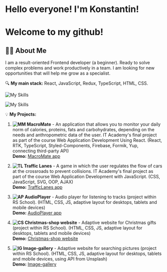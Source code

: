   
# Hello everyone! I'm Konstantin! 
# Welcome to my github! 
## 👩‍💻 About Me

I am a result-oriented Frontend developer (a beginner).
Ready to solve complex problems and work productively in a team. I am looking for new opportunities that will help me grow as a specialist.

🔍 **My main stack:** React, JavaScript, Redux, TypeScript, HTML, CSS.

![My Skills](https://skillicons.dev/icons?i=react,redux,js,ts,html,css)

![My Skills](https://skillicons.dev/icons?i=svg,styledcomponents,firebase,github,git,mui,figma)

💡 **My Projects:**
1. **![MM](https://github.com/user-attachments/assets/aae66416-8ce4-4cf0-a972-1ddd8e65a399)
 MacroMate** - An application that allows you to monitor your daily norm of calories, proteins, fats and carbohydrates, depending on the needs and anthropometric data of the user.
IT Academy's final project as part of the course Web Application Development Using React. (React, RTK, TypeScript, Styled-Components, Firebase, Formik, Yup, connecting third-party API)  
**Demo:** [MacroMate app](https://macromate-796f7.web.app)

2. **![TL](https://github.com/user-attachments/assets/6cd09736-754e-43a2-83cd-d948948196cf)
 Traffic Lanes** - A game in which the user regulates the flow of cars at the crossroads to prevent collisions.
IT Academy's final project as part of the course Web Application Development with JavaScript. (CSS, JavaScript, SVG, OOP, AJAX)  
**Demo:** [TrafficLanes app](https://bolbotunov.github.io/traffic_lanes/)

3. **![AP](https://github.com/user-attachments/assets/e95b110c-8044-4a4a-aa50-d8881df4e754)
 AudioPlayer** - Audio player for listening to tracks (project within RS School).
(HTML, CSS, JS, adaptive layout for desktops, tablets and mobile devices)  
**Demo:** [AudioPlayer app](https://bolbotunov.github.io/Audio-player/) 

4. **![CS](https://github.com/user-attachments/assets/3a9a3500-d05d-429e-9cc2-496b41a60ac3)
 Christmas-shop website** - Adaptive website for Christmas gifts (project within RS School).
(HTML, CSS, JS, adaptive layout for desktops, tablets and mobile devices)  
**Demo:** [Christmas-shop website](https://bolbotunov.github.io/Christmas-Shop/)

4. **![IG](https://github.com/user-attachments/assets/d5b77698-c1e9-4501-aee4-4daf804e7230)
 Image-gallery** - Adaptive website for searching pictures (project within RS School).
(HTML, CSS, JS, adaptive layout for desktops, tablets and mobile devices, using API from Unsplash)  
**Demo:** [Image-gallery](https://bolbotunov.github.io/Image-gallery/)






